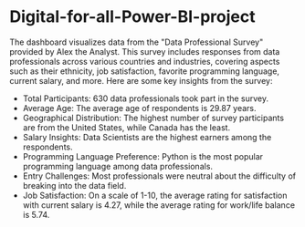 # Digital-for-all-Power-BI-project
The dashboard visualizes data from the "Data Professional Survey" provided by Alex the Analyst. This survey includes responses from data professionals across various countries and industries, covering aspects such as their ethnicity, job satisfaction, favorite programming language, current salary, and more.
Here are some key insights from the survey:
* Total Participants: 630 data professionals took part in the survey.
* Average Age: The average age of respondents is 29.87 years.
* Geographical Distribution: The highest number of survey participants are from the United States, while Canada has the least.
* Salary Insights: Data Scientists are the highest earners among the respondents.
* Programming Language Preference: Python is the most popular programming language among data professionals.
* Entry Challenges: Most professionals were neutral about the difficulty of breaking into the data field.
* Job Satisfaction: On a scale of 1-10, the average rating for satisfaction with current salary is 4.27, while the average rating for work/life balance is 5.74.
